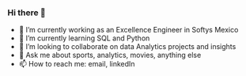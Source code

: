 ### Hi there 👋

- 🔭 I’m currently working as an Excellence Engineer in Softys Mexico
- 🌱 I’m currently learning SQL and Python
- 👯 I’m looking to collaborate on data Analytics projects and insights
- 💬 Ask me about sports, analytics, movies, anything else
- 📫 How to reach me: email, linkedIn

